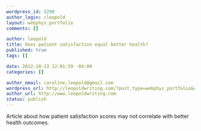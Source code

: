 ```yaml
--- 
wordpress_id: 5290
author_login: cleopold
layout: webphys_portfolio
comments: []

author: leopold
title: Does patient satisfaction equal better health?
published: true
tags: []

date: 2012-10-23 12:01:59 -04:00
categories: []

author_email: caroline.leopold@gmail.com
wordpress_url: http://leopoldwriting.com/?post_type=webphys_portfolio&#038;p=5290
author_url: http://www.leopoldwriting.com
status: publish
---
```

Article about how patient satisfaction scores may not correlate with better health outcomes.
